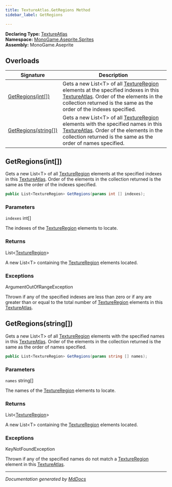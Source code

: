 ```yaml
---
title: TextureAtlas.GetRegions Method
sidebar_label: GetRegions

---
```


**Declaring Type:** [TextureAtlas](../)  
**Namespace:** [MonoGame.Aseprite.Sprites](../../)  
**Assembly:** MonoGame.Aseprite

## Overloads

| Signature                                   | Description                                                                                                                                                                                                                                               |
| ------------------------------------------- | --------------------------------------------------------------------------------------------------------------------------------------------------------------------------------------------------------------------------------------------------------- |
| [GetRegions(int\[\])](#getregionsint)       | Gets a new List\<T\> of all [TextureRegion](../../../TextureRegion/) elements at the specified indexes in  this [TextureAtlas](../). Order of the elements in the collection returned is the same as the order  of the indexes specified. |
| [GetRegions(string\[\])](#getregionsstring) | Gets a new List\<T\> of all [TextureRegion](../../../TextureRegion/) elements with the specified names in  this [TextureAtlas](../). Order of the elements in the collection returned is the same as the order  of names specified.       |

## GetRegions(int\[\])

Gets a new List\<T\> of all [TextureRegion](../../../TextureRegion/) elements at the specified indexes in  this [TextureAtlas](../). Order of the elements in the collection returned is the same as the order  of the indexes specified.

```csharp
public List<TextureRegion> GetRegions(params int [] indexes);
```

### Parameters

`indexes`  int\[\]

The indexes of the [TextureRegion](../../../TextureRegion/) elements to locate.

### Returns

List\<[TextureRegion](../../../TextureRegion/)\>

A new List\<T\> containing the [TextureRegion](../../../TextureRegion/) elements located.

### Exceptions

ArgumentOutOfRangeException

Thrown if any of the specified indexes are less than zero or if any are greater than or equal to the total number of [TextureRegion](../../../TextureRegion/) elements in this [TextureAtlas](../).

## GetRegions(string\[\])

Gets a new List\<T\> of all [TextureRegion](../../../TextureRegion/) elements with the specified names in  this [TextureAtlas](../). Order of the elements in the collection returned is the same as the order  of names specified.

```csharp
public List<TextureRegion> GetRegions(params string [] names);
```

### Parameters

`names`  string\[\]

The names of the [TextureRegion](../../../TextureRegion/) elements to locate.

### Returns

List\<[TextureRegion](../../../TextureRegion/)\>

A new List\<T\> containing the [TextureRegion](../../../TextureRegion/) elements located.

### Exceptions

KeyNotFoundException

Thrown if any of the specified names do not match a [TextureRegion](../../../TextureRegion/) element in this [TextureAtlas](../).

___

*Documentation generated by [MdDocs](https://github.com/ap0llo/mddocs)*
